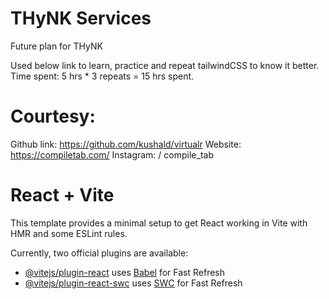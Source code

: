 # THyNK Services
Future plan for THyNK

Used below link to learn, practice and repeat tailwindCSS to know it better.
Time spent: 5 hrs * 3 repeats = 15 hrs spent.

# Courtesy: 
Github link: https://github.com/kushald/virtualr
Website: https://compiletab.com/
Instagram:   / compile_tab  


# React + Vite

This template provides a minimal setup to get React working in Vite with HMR and some ESLint rules.

Currently, two official plugins are available:

- [@vitejs/plugin-react](https://github.com/vitejs/vite-plugin-react/blob/main/packages/plugin-react/README.md) uses [Babel](https://babeljs.io/) for Fast Refresh
- [@vitejs/plugin-react-swc](https://github.com/vitejs/vite-plugin-react-swc) uses [SWC](https://swc.rs/) for Fast Refresh

